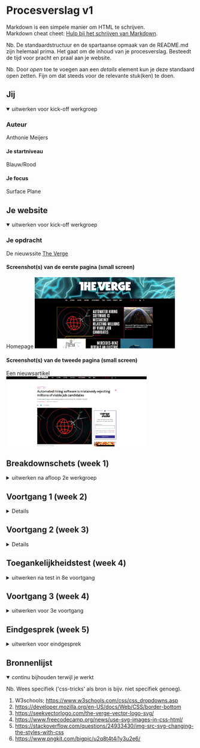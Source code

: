 # Procesverslag v1

Markdown is een simpele manier om HTML te schrijven.  
Markdown cheat cheet: [Hulp bij het schrijven van Markdown](https://github.com/adam-p/markdown-here/wiki/Markdown-Cheatsheet).

Nb. De standaardstructuur en de spartaanse opmaak van de README.md zijn helemaal prima. Het gaat om de inhoud van je procesverslag. Besteedt de tijd voor pracht en praal aan je website.

Nb. Door *open* toe te voegen aan een *details* element kun je deze standaard open zetten. Fijn om dat steeds voor de relevante stuk(ken) te doen.

## Jij

<details open>
<summary>uitwerken voor kick-off werkgroep</summary>

### Auteur

Anthonie Meijers

#### Je startniveau

Blauw/Rood

#### Je focus

Surface Plane

</details>

## Je website

<details open>
<summary>uitwerken voor kick-off werkgroep</summary>

### Je opdracht

De nieuwssite [The Verge](https://theverge.com)

#### Screenshot(s) van de eerste pagina (small screen)

Homepage
<img src="images/verge1.png" width="375px" alt="omschrijving van de pagina">

#### Screenshot(s) van de tweede pagina (small screen)

Een nieuwsartikel  
<img src="images/verge2.png" width="375px" alt="omschrijving van de pagina">

</details>

## Breakdownschets (week 1)

<details>
<summary>uitwerken na afloop 2e werkgroep</summary>

### de hele pagina

<img src="images/dummy-plaatje.jpg" width="375px" alt="breakdown van de hele pagina">

### dynamisch deel (bijv menu)

<img src="images/dummy-plaatje.jpg" width="375px" alt="breakdown van een dynamisch deel">

### wellicht nog een dynamisch deel (bijv filter)

<img src="images/dummy-plaatje.jpg" width="375px" alt="breakdown van nog een dynamisch deel">

</details>

## Voortgang 1 (week 2)

<details>

### Verslag van meeting

 Helaas kon ik bij deze meeting niet aanwezig zijn. Dit kwam doordat ik op dat moment aan het verhuizen was.
</details>

## Voortgang 2 (week 3)

<details>

### Stand van zaken

hier dit ging goed & dit was lastig (neem ook screenshots op van delen van je website en code)

### Agenda voor meeting

samen met je groepje opstellen

| student 1      | student 2          | student 3    | student 4        |
| ---            | ---                | ---          | ---              |
| dit bespreken  | en dit             | en ik dit    | en dan ik dat    |
| en dat ook nog | dit als er tijd is | nog een punt | dit wil ik zeker |
| ...            | ...                | ...          | ...              |

### Verslag van meeting

hier na afloop snel de uitkomsten van de meeting vastleggen

- punt 1
- punt 2
- nog een punt
- ...

</details>

## Toegankelijkheidstest (week 4)

<details>
<summary>uitwerken na test in 8e voortgang</summary>

### Bevindingen

Lijst met je bevindingen die in de test naar voren kwamen:

#### Titel eerste bevinding

Hier korte omschrijving (met indien nodig een afbeelding)

Hier een omschrijving van hoe het opgelost kan worden (met indien nodig een afbeelding)

#### Titel tweede bevinding

Hier korte omschrijving (met indien nodig een afbeelding)

Hier een omschrijving van hoe het opgelost kan worden (met indien nodig een afbeelding)

#### Titel volgende bevinding

Hier korte omschrijving (met indien nodig een afbeelding)

Hier een omschrijving van hoe het opgelost kan worden (met indien nodig een afbeelding)

#### Titel nog een bevinding

Hier korte omschrijving (met indien nodig een afbeelding)

Hier een omschrijving van hoe het opgelost kan worden (met indien nodig een afbeelding)

</details>

## Voortgang 3 (week 4)

<details>
<summary>uitwerken voor 3e voortgang</summary>

### Stand van zaken

hier dit ging goed & dit was lastig (neem ook screenshots op van delen van je website en code)

### Agenda voor meeting

samen met je groepje opstellen

| student 1      | student 2          | student 3    | student 4        |
| ---            | ---                | ---          | ---              |
| dit bespreken  | en dit             | en ik dit    | en dan ik dat    |
| en dat ook nog | dit als er tijd is | nog een punt | dit wil ik zeker |
| ...            | ...                | ...          | ...              |

### Verslag van meeting

hier na afloop snel de uitkomsten van de meeting vastleggen

- punt 1
- punt 2
- nog een punt
- ...

</details>

## Eindgesprek (week 5)

<details>
<summary>uitwerken voor eindgesprek</summary>

### Stand van zaken

hier dit ging goed & dit was lastig (neem ook screenshots op van delen van je website en code)

### Screenshot(s)

hier screenshot(s) van je eindresultaat

</details>

## Bronnenlijst

<details open>
<summary>continu bijhouden terwijl je werkt</summary>

Nb. Wees specifiek ('css-tricks' als bron is bijv. niet specifiek genoeg).

1. W3schools; <https://www.w3schools.com/css/css_dropdowns.asp>
2. <https://developer.mozilla.org/en-US/docs/Web/CSS/border-bottom>
3. <https://seekvectorlogo.com/the-verge-vector-logo-svg/>
4. <https://www.freecodecamp.org/news/use-svg-images-in-css-html/>
5. <https://stackoverflow.com/questions/24933430/img-src-svg-changing-the-styles-with-css>
6. <https://www.pngkit.com/bigpic/u2q8t4t4i1y3u2e6/>

</details>
